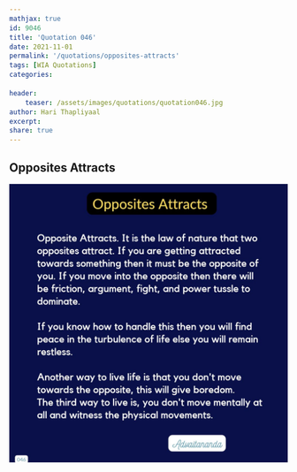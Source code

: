 ```yaml
---
mathjax: true
id: 9046
title: 'Quotation 046'
date: 2021-11-01
permalink: '/quotations/opposites-attracts'
tags: [WIA Quotations] 
categories: 

header:
    teaser: /assets/images/quotations/quotation046.jpg
author: Hari Thapliyaal 
excerpt:
share: true 
---
```


## Opposites Attracts

![Opposites Attracts](/assets/images/quotations/quotation046.jpg)
